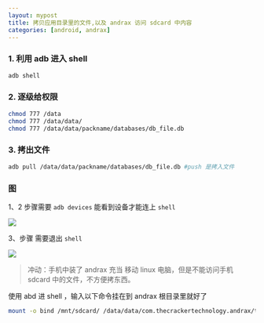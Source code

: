 ```yaml
---
layout: mypost
title: 拷贝应用目录里的文件,以及 andrax 访问 sdcard 中内容
categories: [android, andrax]
---
```

### 1. 利用 adb 进入 shell


```bash
adb shell
```

### 2. 逐级给权限


```bash
chmod 777 /data     
chmod 777 /data/data/
chmod 777 /data/data/packname/databases/db_file.db
```

### 3. 拷出文件


```bash
adb pull /data/data/packname/databases/db_file.db #push 是拷入文件
```

### 图

1、2 步骤需要 `adb devices` 能看到设备才能连上 `shell`

![](/home/hydra/Desktop/image-20220503171153984.png)

3、步骤 需要退出 `shell`

![](/home/hydra/Desktop/image-20220503171344838.png)

> 冲动：手机中装了 andrax 充当 移动 linux 电脑，但是不能访问手机 sdcard 中的文件，不方便拷东西。

使用 abd 进 shell ，输入以下命令挂在到 andrax 根目录里就好了

```bash
mount -o bind /mnt/sdcard/ /data/data/com.thecrackertechnology.andrax/tmpsystem/sdcard/
```

